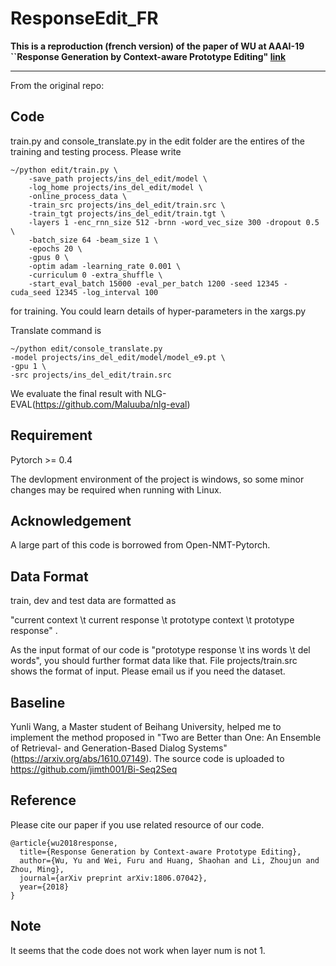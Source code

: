 # ResponseEdit_FR
**This is a reproduction (french version) of the paper of WU at AAAI-19 ``Response Generation by Context-aware Prototype Editing" [link](https://arxiv.org/abs/1806.07042)**

___
From the original repo:
## Code
train.py and console_translate.py in the edit folder are the entires of the training and testing process. Please write
```
~/python edit/train.py \
	-save_path projects/ins_del_edit/model \
	-log_home projects/ins_del_edit/model \
	-online_process_data \
	-train_src projects/ins_del_edit/train.src \
	-train_tgt projects/ins_del_edit/train.tgt \
	-layers 1 -enc_rnn_size 512 -brnn -word_vec_size 300 -dropout 0.5 \
	-batch_size 64 -beam_size 1 \
	-epochs 20 \
	-gpus 0 \
	-optim adam -learning_rate 0.001 \
	-curriculum 0 -extra_shuffle \
	-start_eval_batch 15000 -eval_per_batch 1200 -seed 12345 -cuda_seed 12345 -log_interval 100
```
for training. You could learn details of hyper-parameters in the xargs.py

Translate command is
```
~/python edit/console_translate.py
-model projects/ins_del_edit/model/model_e9.pt \
-gpu 1 \
-src projects/ins_del_edit/train.src
```

We evaluate the final result with NLG-EVAL(https://github.com/Maluuba/nlg-eval)
## Requirement
Pytorch >= 0.4

The devlopment environment of the project is windows, so some minor changes may be required when running with Linux.
## Acknowledgement
A large part of this code is borrowed from Open-NMT-Pytorch.

## Data Format
train, dev and test data are formatted as

"current context \t current response \t prototype context \t prototype response" .

As the input format of our code is "prototype response \t ins words \t del words", you should further format data like that. File projects/train.src shows the format of input. Please email us if you need the dataset.

## Baseline
Yunli Wang, a Master student of Beihang University, helped me to implement the method proposed in "Two are Better than One: An Ensemble of Retrieval- and Generation-Based Dialog Systems" (https://arxiv.org/abs/1610.07149). The source code is uploaded to https://github.com/jimth001/Bi-Seq2Seq
## Reference
Please cite our paper if you use related resource of our code.
```
@article{wu2018response,
  title={Response Generation by Context-aware Prototype Editing},
  author={Wu, Yu and Wei, Furu and Huang, Shaohan and Li, Zhoujun and Zhou, Ming},
  journal={arXiv preprint arXiv:1806.07042},
  year={2018}
}
```
## Note
It seems that the code does not work when layer num is not 1.
